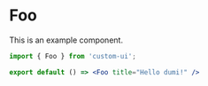 # Foo

This is an example component.

```jsx
import { Foo } from 'custom-ui';

export default () => <Foo title="Hello dumi!" />
```

